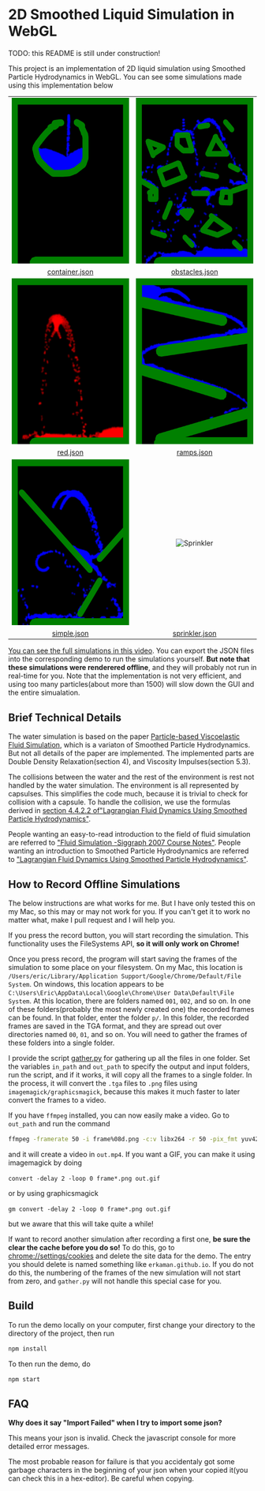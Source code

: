 # 2D Smoothed Liquid Simulation in WebGL

TODO: this README is still under construction!

This project is an implementation of 2D liquid simulation using  Smoothed Particle Hydrodynamics in WebGL.
You can see some simulations made using this implementation below


<table><thead>
</thead><tbody>
<tr>
<td align="center"><img src="images/container.gif" alt="Container" width="268" height="336"></td>
<td align="center"><img src="images/obstacles.gif" alt="Obstacles" width="268" height="336"></td>
</tr>
<tr>
<td align="center"> <a href="https://raw.githubusercontent.com/Erkaman/gl-water2d/master/json/container.json">container.json</a> </td>
<td align="center"> <a href="https://raw.githubusercontent.com/Erkaman/gl-water2d/master/json/obstacles.json">obstacles.json</a> </td>
</tr>


<tr>
<td align="center"><img src="images/red.gif" alt="Red" width="268" height="336"></td>
<td align="center"><img src="images/ramps.gif" alt="Obstacles" width="268" height="336"></td>
</tr>
<tr>
<td align="center"> <a href="https://raw.githubusercontent.com/Erkaman/gl-water2d/master/json/red.json">red.json</a> </td>
<td align="center"> <a href="https://raw.githubusercontent.com/Erkaman/gl-water2d/master/json/ramps.json">ramps.json</a> </td>
</tr>


<tr>
<td align="center"><img src="images/simple.gif" alt="Simple" width="268" height="336"></td>
<td align="center"><img src="images/sprinkler.gif" alt="Sprinkler" width="268" height="336"></td>
</tr>
<tr>
<td align="center"> <a href="https://raw.githubusercontent.com/Erkaman/gl-water2d/master/json/simple.json">simple.json</a> </td>
<td align="center"> <a href="https://raw.githubusercontent.com/Erkaman/gl-water2d/master/json/sprinkler.json">sprinkler.json</a> </td>
</tr>

</tbody></table>

[You can see the full simulations in this video](https://www.youtube.com/watch?v=SHvIOMl7-pQ).
You can export the JSON files into the corresponding demo to run the simulations yourself. **But note that these simulations were renderered offline**, and they will probably not run in real-time for you. Note that the implementation is not very efficient, and using too many particles(about more than 1500) will slow down the GUI and the entire simualation.

## Brief Technical Details

The water simulation is based on the paper [Particle-based Viscoelastic Fluid Simulation](http://www.ligum.umontreal.ca/Clavet-2005-PVFS/pvfs.pdf), which is a variaton of Smoothed Particle Hydrodynamics. But not all details of the paper are implemented. The implemented parts are Double Density Relaxation(section 4), and Viscosity Impulses(section 5.3).

The collisions between the water and the rest of the environment is rest not handled by the water simulation. The environment is all represented by capsulses. This simplifies the code much, because it is trivial to check for collision with a capsule. To handle the collision, we use the formulas derived in [section 4.4.2.2 of"Lagrangian Fluid Dynamics Using Smoothed Particle Hydrodynamics"](http://image.diku.dk/projects/media/kelager.06.pdf#page=33).

People wanting an easy-to-read introduction to the field of fluid simulation are referred to ["Fluid Simulation -Siggraph 2007 Course Notes"](https://www.cs.ubc.ca/~rbridson/fluidsimulation/fluids_notes.pdf). People wanting an introduction to Smoothed Particle Hydrodynamics are referred to ["Lagrangian Fluid Dynamics Using Smoothed Particle Hydrodynamics"](http://image.diku.dk/projects/media/kelager.06.pdf).

## How to Record Offline Simulations

The below instructions are what works for me. But I have only tested this on my Mac, so this may or may not work for you. If you can't get it to work no matter what, make I pull request and I will help you.

If you press the record button, you will start recording the simulation. This functionality uses the FileSystems API, **so it will only work on Chrome!** 

Once you press record, the program will start saving the frames of the simulation to some place on your filesystem. On my Mac, this location is `/Users/eric/Library/Application Support/Google/Chrome/Default/File System`. On windows, this location appears to be `C:\Users\Eric\AppData\Local\Google\Chrome\User Data\Default\File System`. At this location, there are folders named `001`, `002`, and so on. In one of these folders(probably the most newly created one) the recorded frames can be found.
In that folder, enter the folder `p/`. In this folder, the recorded frames are saved in the TGA format, and they are spread out over directories named `00`, `01`, and so on. You will need to gather the frames of these folders into a single folder. 

I provide the script [gather.py](scripts/gather.py) for gathering up all the files in one folder. Set the variables `in_path` and `out_path` to specify the output and input folders, run the script, and if it works, it will copy all the frames to a single folder. In the process, it will convert the `.tga` files to `.png` files using `imagemagick/graphicsmagick`, because this makes it much faster to later convert the frames to a video.

If you have `ffmpeg` installed, you can now easily make a video. Go to `out_path` and run the command

```Bash
ffmpeg -framerate 50 -i frame%08d.png -c:v libx264 -r 50 -pix_fmt yuv420p out.mp4
```

and it will create a video in `out.mp4`. If you want a GIF, you can make it using imagemagick by doing

`convert -delay 2 -loop 0 frame*.png out.gif`

or by using graphicsmagick

`gm convert -delay 2 -loop 0 frame*.png out.gif`

but we aware that this will take quite a while!

If want to record another simulation after recording a first one, **be sure the clear the cache before you do so!** To do this, go to [chrome://settings/cookies](chrome://settings/cookies) and delete the site data for the demo. The entry you should delete is named something like `erkaman.github.io`. If you do not do this, the numbering of the frames of the new simulation will not start from zero, and  `gather.py` will not handle this special case for you.


## Build

To run the demo locally on your computer, first change your directory to the directory of the project, then run

```bash
npm install
```

To then run the demo, do

```bash
npm start
```


## FAQ

<b>Why does it say "Import Failed" when I try to import some json?</b>

This means your json is invalid. Check the javascript console for more detailed error messages. 

The most probable reason for failure is that you accidentaly got some garbage characters in the beginning of your json when your copied it(you can check this in a hex-editor). Be careful when copying. 
